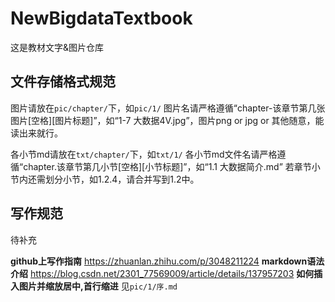 # NewBigdataTextbook

这是教材文字&图片仓库

## 文件存储格式规范
图片请放在`pic/chapter/`下，如`pic/1/`
图片名请严格遵循“chapter-该章节第几张图片[空格\][图片标题\]”，如“1-7 大数据4V.jpg”，图片png or jpg or 其他随意，能读出来就行。

各小节md请放在`txt/chapter/`下，如`txt/1/`
各小节md文件名请严格遵循“chapter.该章节第几小节[空格\][小节标题\]”，如“1.1 大数据简介.md”
若章节小节内还需划分小节，如1.2.4，请合并写到1.2中。

## 写作规范
待补充

**github上写作指南**
https://zhuanlan.zhihu.com/p/3048211224
**markdown语法介绍**
https://blog.csdn.net/2301_77569009/article/details/137957203
**如何插入图片并缩放居中,首行缩进**
见`pic/1/序.md`
